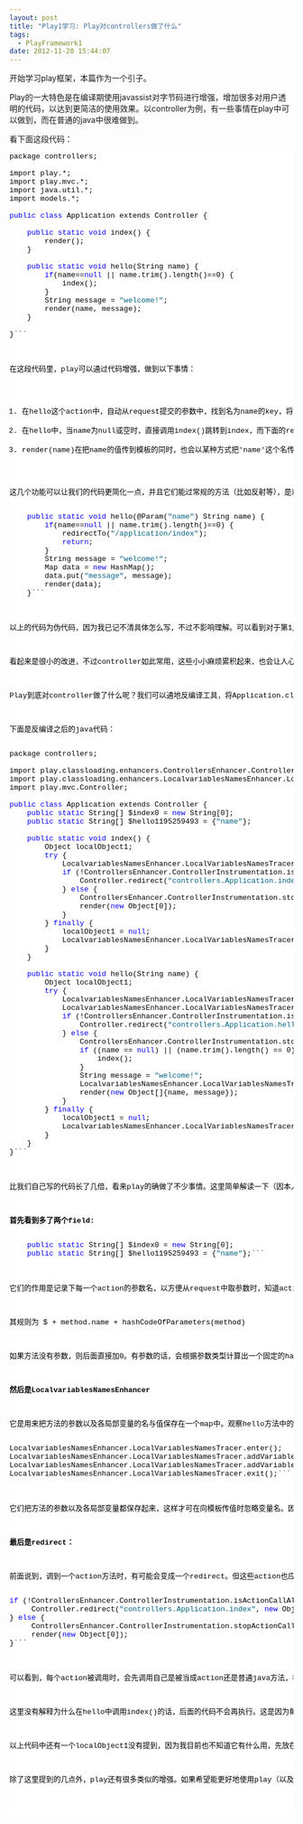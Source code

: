 ```yaml
---
layout: post
title: "Play1学习: Play对controllers做了什么"
tags:
  - PlayFramework1
date: 2012-11-20 15:44:07
---
```


开始学习play框架，本篇作为一个引子。

Play的一大特色是在编译期使用javassist对字节码进行增强，增加很多对用户透明的代码，以达到更简洁的使用效果。以controller为例，有一些事情在play中可以做到，而在普通的java中很难做到。

看下面这段代码：

<pre class="csharpcode">package controllers;

import play.*;
import play.mvc.*;
import java.util.*;
import models.*;

<span class="kwrd">public</span> <span class="kwrd">class</span> Application extends Controller {

    <span class="kwrd">public</span> <span class="kwrd">static</span> <span class="kwrd">void</span> index() {
        render();
    }

    <span class="kwrd">public</span> <span class="kwrd">static</span> <span class="kwrd">void</span> hello(String name) {
        <span class="kwrd">if</span>(name==<span class="kwrd">null</span> || name.trim().length()==0) {
            index();
        }
        String message = <span class="str">"welcome!"</span>;
        render(name, message);
    }

}```
<style type="text/css">
.csharpcode, .csharpcode pre
{
	font-size: small;
	color: black;
	font-family: consolas, "Courier New", courier, monospace;
	background-color: #ffffff;
	/*white-space: pre;*/
}
.csharpcode pre { margin: 0em; }
.csharpcode .rem { color: #008000; }
.csharpcode .kwrd { color: #0000ff; }
.csharpcode .str { color: #006080; }
.csharpcode .op { color: #0000c0; }
.csharpcode .preproc { color: #cc6633; }
.csharpcode .asp { background-color: #ffff00; }
.csharpcode .html { color: #800000; }
.csharpcode .attr { color: #ff0000; }
.csharpcode .alt 
{
	background-color: #f4f4f4;
	width: 100%;
	margin: 0em;
}
.csharpcode .lnum { color: #606060; }</style>

在这段代码里，play可以通过代码增强，做到以下事情：

1.  在hello这个action中，自动从request提交的参数中，找到名为name的key，将其值赋给参数name
2.  在hello中，当name为null或空时，直接调用index()跳转到index，而下面的render(name)不会被执行
3.  render(name)在把name的值传到模板的同时，也会以某种方式把'name'这个名传过去

这几个功能可以让我们的代码更简化一点，并且它们能过常规的方法（比如反射等），是难以做到的。如果把这个hello翻译为springmvc代码，大约是这样的：

<pre class="csharpcode">    <span class="kwrd">public</span> <span class="kwrd">static</span> <span class="kwrd">void</span> hello(@Param(<span class="str">"name"</span>) String name) {
        <span class="kwrd">if</span>(name==<span class="kwrd">null</span> || name.trim().length()==0) {
            redirectTo(<span class="str">"/application/index"</span>);
            <span class="kwrd">return</span>;
        }
        String message = <span class="str">"welcome!"</span>;
        Map<String, String> data = <span class="kwrd">new</span> HashMap<String,String>();
        data.put(<span class="str">"message"</span>, message);
        render(data);
    }```
<style type="text/css">
.csharpcode, .csharpcode pre
{
	font-size: small;
	color: black;
	font-family: consolas, "Courier New", courier, monospace;
	background-color: #ffffff;
	/*white-space: pre;*/
}
.csharpcode pre { margin: 0em; }
.csharpcode .rem { color: #008000; }
.csharpcode .kwrd { color: #0000ff; }
.csharpcode .str { color: #006080; }
.csharpcode .op { color: #0000c0; }
.csharpcode .preproc { color: #cc6633; }
.csharpcode .asp { background-color: #ffff00; }
.csharpcode .html { color: #800000; }
.csharpcode .attr { color: #ff0000; }
.csharpcode .alt 
{
	background-color: #f4f4f4;
	width: 100%;
	margin: 0em;
}
.csharpcode .lnum { color: #606060; }</style>

以上的代码为伪代码，因为我已记不清具体怎么写，不过不影响理解。可以看到对于第1点，需要一个注解并指定参数名为"name"，第2点需要增加一个以字符串的形式写上"index"，丧失了typesafe，不能利用重构及编译期查错，第3点需要手动指定参数名为name。

看起来是很小的改进，不过controller如此常用，这些小小麻烦累积起来，也会让人心情不爽。相比起来，play的代码更加简洁清晰，同时如果不注意，甚至没有意识到play在后面做了手脚。

Play到底对controller做了什么呢？我们可以通地反编译工具，将Application.class反编译为java代码，一目了解。这里推荐一个叫jd-gui的工具：[http://java.decompiler.free.fr/?q=jdgui](http://java.decompiler.free.fr/?q=jdgui)

下面是反编译之后的java代码：

<pre class="csharpcode">package controllers;

import play.classloading.enhancers.ControllersEnhancer.ControllerInstrumentation;
import play.classloading.enhancers.LocalvariablesNamesEnhancer.LocalVariablesNamesTracer;
import play.mvc.Controller;

<span class="kwrd">public</span> <span class="kwrd">class</span> Application extends Controller {
    <span class="kwrd">public</span> <span class="kwrd">static</span> String[] $index0 = <span class="kwrd">new</span> String[0];
    <span class="kwrd">public</span> <span class="kwrd">static</span> String[] $hello1195259493 = {<span class="str">"name"</span>};

    <span class="kwrd">public</span> <span class="kwrd">static</span> <span class="kwrd">void</span> index() {
        Object localObject1;
        <span class="kwrd">try</span> {
            LocalvariablesNamesEnhancer.LocalVariablesNamesTracer.enter();
            <span class="kwrd">if</span> (!ControllersEnhancer.ControllerInstrumentation.isActionCallAllowed()) {
                Controller.redirect(<span class="str">"controllers.Application.index"</span>, <span class="kwrd">new</span> Object[0]);
            } <span class="kwrd">else</span> {
                ControllersEnhancer.ControllerInstrumentation.stopActionCall();
                render(<span class="kwrd">new</span> Object[0]);
            }
        } <span class="kwrd">finally</span> {
            localObject1 = <span class="kwrd">null</span>;
            LocalvariablesNamesEnhancer.LocalVariablesNamesTracer.exit();
        }
    }

    <span class="kwrd">public</span> <span class="kwrd">static</span> <span class="kwrd">void</span> hello(String name) {
        Object localObject1;
        <span class="kwrd">try</span> {
            LocalvariablesNamesEnhancer.LocalVariablesNamesTracer.enter();
            LocalvariablesNamesEnhancer.LocalVariablesNamesTracer.addVariable(<span class="str">"name"</span>, name);
            <span class="kwrd">if</span> (!ControllersEnhancer.ControllerInstrumentation.isActionCallAllowed()) {
                Controller.redirect(<span class="str">"controllers.Application.hello"</span>, <span class="kwrd">new</span> Object[]{name});
            } <span class="kwrd">else</span> {
                ControllersEnhancer.ControllerInstrumentation.stopActionCall();
                <span class="kwrd">if</span> ((name == <span class="kwrd">null</span>) || (name.trim().length() == 0)) {
                    index();
                }
                String message = <span class="str">"welcome!"</span>;
                LocalvariablesNamesEnhancer.LocalVariablesNamesTracer.addVariable(<span class="str">"message"</span>, message);
                render(<span class="kwrd">new</span> Object[]{name, message});
            }
        } <span class="kwrd">finally</span> {
            localObject1 = <span class="kwrd">null</span>;
            LocalvariablesNamesEnhancer.LocalVariablesNamesTracer.exit();
        }
    }
}```
<style type="text/css">
.csharpcode, .csharpcode pre
{
	font-size: small;
	color: black;
	font-family: consolas, "Courier New", courier, monospace;
	background-color: #ffffff;
	/*white-space: pre;*/
}
.csharpcode pre { margin: 0em; }
.csharpcode .rem { color: #008000; }
.csharpcode .kwrd { color: #0000ff; }
.csharpcode .str { color: #006080; }
.csharpcode .op { color: #0000c0; }
.csharpcode .preproc { color: #cc6633; }
.csharpcode .asp { background-color: #ffff00; }
.csharpcode .html { color: #800000; }
.csharpcode .attr { color: #ff0000; }
.csharpcode .alt 
{
	background-color: #f4f4f4;
	width: 100%;
	margin: 0em;
}
.csharpcode .lnum { color: #606060; }</style>

比我们自己写的代码长了几倍，看来play的确做了不少事情。这里简单解读一下（因本人水平有限，可能有误，欢迎指正）：

**首先看到多了两个field:**

<pre class="csharpcode">    <span class="kwrd">public</span> <span class="kwrd">static</span> String[] $index0 = <span class="kwrd">new</span> String[0];
    <span class="kwrd">public</span> <span class="kwrd">static</span> String[] $hello1195259493 = {<span class="str">"name"</span>};```
<style type="text/css">
.csharpcode, .csharpcode pre
{
	font-size: small;
	color: black;
	font-family: consolas, "Courier New", courier, monospace;
	background-color: #ffffff;
	/*white-space: pre;*/
}
.csharpcode pre { margin: 0em; }
.csharpcode .rem { color: #008000; }
.csharpcode .kwrd { color: #0000ff; }
.csharpcode .str { color: #006080; }
.csharpcode .op { color: #0000c0; }
.csharpcode .preproc { color: #cc6633; }
.csharpcode .asp { background-color: #ffff00; }
.csharpcode .html { color: #800000; }
.csharpcode .attr { color: #ff0000; }
.csharpcode .alt 
{
	background-color: #f4f4f4;
	width: 100%;
	margin: 0em;
}
.csharpcode .lnum { color: #606060; }</style>

它们的作用是记录下每一个action的参数名，以方便从request中取参数时，知道action有哪些参数。由于参数名的信息会在编译期被忽略，正常情况下是拿不到的。Play通过内嵌eclipse的javac并打开debug选项，保证在编译期各变量的原始名称不会改变（需求证）。不过这样的话，应该也可以通过method的反射取到名称，不一定非得建一些field保存。我估计是为了性能和方便性考虑。

其规则为 $ + method.name + hashCodeOfParameters(method)

如果方法没有参数，则后面直接加0。有参数的话，会根据参数类型计算出一个固定的hash值，以区分同名方法。

**然后是LocalvariablesNamesEnhancer**

它是用来把方法的参数以及各局部变量的名与值保存在一个map中。观察hello方法中的这几句：

<pre class="csharpcode">LocalvariablesNamesEnhancer.LocalVariablesNamesTracer.enter();
LocalvariablesNamesEnhancer.LocalVariablesNamesTracer.addVariable(<span class="str">"name"</span>, name);
LocalvariablesNamesEnhancer.LocalVariablesNamesTracer.addVariable(<span class="str">"message"</span>, message);
LocalvariablesNamesEnhancer.LocalVariablesNamesTracer.exit();```
<style type="text/css">
.csharpcode, .csharpcode pre
{
	font-size: small;
	color: black;
	font-family: consolas, "Courier New", courier, monospace;
	background-color: #ffffff;
	/*white-space: pre;*/
}
.csharpcode pre { margin: 0em; }
.csharpcode .rem { color: #008000; }
.csharpcode .kwrd { color: #0000ff; }
.csharpcode .str { color: #006080; }
.csharpcode .op { color: #0000c0; }
.csharpcode .preproc { color: #cc6633; }
.csharpcode .asp { background-color: #ffff00; }
.csharpcode .html { color: #800000; }
.csharpcode .attr { color: #ff0000; }
.csharpcode .alt 
{
	background-color: #f4f4f4;
	width: 100%;
	margin: 0em;
}
.csharpcode .lnum { color: #606060; }</style>

它们把方法的参数以及各局部变量都保存起来，这样才可在向模板传值时忽略变量名。因为在render(...)方法可，可以根据传入的值的hashcode，找到其对应的名字，再传给模板层。

**最后是redirect：**

前面说到，调到一个action方法时，有可能会变成一个redirect。但这些action也应该可以当作普通的方法调用，是怎么做到的呢？看index中的代码：

<pre class="csharpcode"><span class="kwrd">if</span> (!ControllersEnhancer.ControllerInstrumentation.isActionCallAllowed()) {
     Controller.redirect(<span class="str">"controllers.Application.index"</span>, <span class="kwrd">new</span> Object[0]);
} <span class="kwrd">else</span> {
     ControllersEnhancer.ControllerInstrumentation.stopActionCall();
     render(<span class="kwrd">new</span> Object[0]);
}```
<style type="text/css">
.csharpcode, .csharpcode pre
{
	font-size: small;
	color: black;
	font-family: consolas, "Courier New", courier, monospace;
	background-color: #ffffff;
	/*white-space: pre;*/
}
.csharpcode pre { margin: 0em; }
.csharpcode .rem { color: #008000; }
.csharpcode .kwrd { color: #0000ff; }
.csharpcode .str { color: #006080; }
.csharpcode .op { color: #0000c0; }
.csharpcode .preproc { color: #cc6633; }
.csharpcode .asp { background-color: #ffff00; }
.csharpcode .html { color: #800000; }
.csharpcode .attr { color: #ff0000; }
.csharpcode .alt 
{
	background-color: #f4f4f4;
	width: 100%;
	margin: 0em;
}
.csharpcode .lnum { color: #606060; }</style>

可以看到，每个action被调用时，会先调用自己是被当成action还是普通java方法，被其它代码调用。如果是被另一个action调用，就会变成redirect，否则按正常的方法调用。

这里没有解释为什么在hello中调用index()的话，后面的代码不会再执行。这是因为每个render方法都会通过代码增强，抛出一个异常（需求证），这点在本例中没有体现。

以上代码中还有一个localObject1没有提到，因为我目前也不知道它有什么用，先放在这里，等以后补充。

除了这里提到的几点外，play还有很多类似的增强。如果希望能更好地使用play（以及避开某些因代码增强导致的陷阱），需要对这些多一些了解。在以后的学习中，我会陆续写一些笔记，感谢关注。